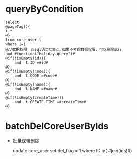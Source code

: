 queryByCondition
===


    select 
    @pageTag(){
    t.*
    @}
    from core_user t
    where 1=1  
    @//数据权限，该sql语句功能点,如果不考虑数据权限，可以删除此行  
    and #function("Holiday.query")#
    @if(!isEmpty(id)){
        and  t.ID =#id#
    @}
    @if(!isEmpty(code)){
        and  t.CODE =#code#
    @}
    @if(!isEmpty(name)){
        and  t.NAME =#name#
    @}
    @if(!isEmpty(createTime)){
        and  t.CREATE_TIME =#createTime#
    @}
    
    
    

batchDelCoreUserByIds
===

* 批量逻辑删除

    update core_user set del_flag = 1 where ID  in( #join(ids)#)
    
